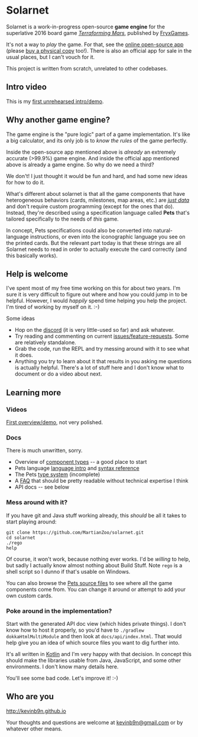 # Solarnet

Solarnet is a work-in-progress open-source **game engine** for the superlative 2016 board game *[Terraforming Mars](https://www.amazon.com/Indie-Boards-Cards-Terraforming-Board/dp/B01GSYA4K2)*, published by [FryxGames](http://fryxgames.se).

It's not a way to *play* the game. For that, see the [online open-source app](http://terraforming-mars.herokuapp.com) (please [buy a physical copy](https://www.amazon.com/Indie-Boards-Cards-Terraforming-Board/dp/B01GSYA4K2) too!). There is also an official app for sale in the usual places, but I can't vouch for it.

This project is written from scratch, unrelated to other codebases.

## Intro video

This is my [first unrehearsed intro/demo](https://www.youtube.com/watch?v=btCLcFLvV2I).

## Why another game engine?

The game engine is the "pure logic" part of a game implementation. It's like a big calculator, and its only job is to *know the rules* of the game perfectly.

Inside the open-source app mentioned above is *already* an extremely accurate (>99.9%) game engine. And inside the official app mentioned above is already a game engine. So why do we need a third?

We don't! I just thought it would be fun and hard, and had some new ideas for how to do it.

What's different about solarnet is that all the game components that have heterogeneous behaviors (cards, milestones, map areas, etc.) are *[just data](/MartianZoo/solarnet/blob/main/canon/src/main/java/dev/martianzoo/tfm/canon/cards.json5)* and don't require custom programming (except for the ones that do). Instead, they're described using a specification language called **Pets** that's tailored specifically to the needs of *this* game.

In concept, Pets specifications could also be converted into natural-language instructions, or even into the iconographic language you see on the printed cards. But the relevant part today is that these strings are all Solarnet needs to read in order to actually execute the card correctly (and this basically works).

## Help is welcome

I've spent most of my free time working on this for about two years. I'm sure it is very difficult to figure out where and how you could jump in to be helpful. However, I would *happily* spend time helping you help the project. I'm tired of working by myself on it. :-)

Some ideas

* Hop on the [discord](https://discord.com/invite/3vpKDktmde) (it is very little-used so far) and ask whatever.
* Try reading and commenting on current [issues/feature-requests](/MartianZoo/solarnet/issues). Some are relatively standalone.
* Grab the code, run the REPL and try messing around with it to see what it does.
* Anything you try to learn about it that results in you asking me questions is actually helpful. There's a lot of stuff here and I don't know what to document or do a video about next.

## Learning more

### Videos

[First overview/demo](https://www.youtube.com/watch?v=btCLcFLvV2I), not very polished.

### Docs

There is much unwritten, sorry.

* Overview of [component types](docs/component-types.md) -- a good place to start
* Pets language [language intro](docs/language-intro.md) and [syntax reference](docs/syntax.md)
* The Pets [type system](docs/type-system.md) (incomplete)
* A [FAQ](docs/faq.md) that should be pretty readable without technical expertise I think
* API docs -- see below

### Mess around with it?

If you have git and Java stuff working already, this *should* be all it takes to start playing around:

```
git clone https://github.com/MartianZoo/solarnet.git
cd solarnet
./rego
help
```

Of course, it won't work, because nothing ever works. I'd be *willing* to help, but sadly I actually know almost nothing about Build Stuff. Note `rego` is a shell script so I dunno if that's usable on Windows.

You can also browse the [Pets source files](/MartianZoo/solarnet/tree/main/canon/src/main/java/dev/martianzoo/tfm/canon) to see where all the game components come from. You can change it around or attempt to add your own custom cards.

### Poke around in the implementation?

Start with the generated API doc view (which hides private things). I don't know how to host it properly, so you'd have to `./gradlew dokkaHtmlMultiModule` and then look at `docs/api/index.html`. That would help give you an idea of which source files you want to dig further into.

It's all written in [Kotlin](https://kotlinlang.org) and I'm very happy with that decision. In concept this should make the libraries usable from Java, JavaScript, and some other environments. I don't know many details here.

You'll see some bad code. Let's improve it! :-)

## Who are you

http://kevinb9n.github.io

Your thoughts and questions are welcome at kevinb9n@gmail.com or by whatever other means.
